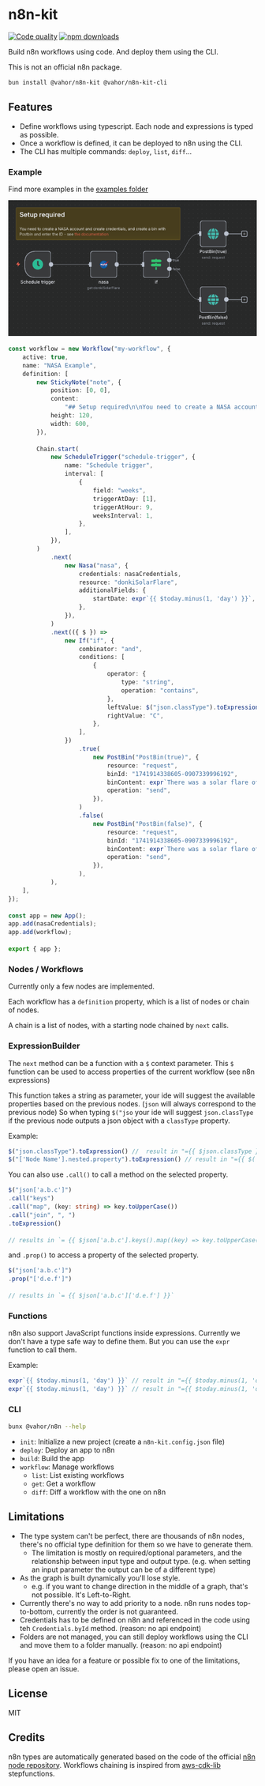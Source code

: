 # n8n-kit

[![Code quality](https://github.com/vahor/typed-es/actions/workflows/quality.yml/badge.svg)](https://github.com/vahor/n8n-kit/actions/workflows/quality.yml)
[![npm downloads](https://img.shields.io/npm/dm/%40vahor%2Fn8n-kit)](https://www.npmjs.com/package/@vahor/n8n-kit)


Build n8n workflows using code.
And deploy them using the CLI.

This is not an official n8n package.

```sh
bun install @vahor/n8n-kit @vahor/n8n-kit-cli
```

## Features

- Define workflows using typescript. Each node and expressions is typed as possible.
- Once a workflow is defined, it can be deployed to n8n using the CLI.
- The CLI has multiple commands: `deploy`, `list`, `diff`...

### Example

Find more examples in the [examples folder](https://github.com/Vahor/n8n-kit/tree/main/examples)

![Example workflow](https://github.com/Vahor/n8n-kit/blob/main/examples/nasa/output.png?raw=true)

```ts
const workflow = new Workflow("my-workflow", {
	active: true,
	name: "NASA Example",
	definition: [
		new StickyNote("note", {
			position: [0, 0],
			content:
				"## Setup required\n\nYou need to create a NASA account and create credentials, and create a bin with Postbin and enter the ID - see [the documentation](https://docs.n8n.io/try-it-out/longer-introduction/)",
			height: 120,
			width: 600,
		}),

		Chain.start(
			new ScheduleTrigger("schedule-trigger", {
				name: "Schedule trigger",
				interval: [
					{
						field: "weeks",
						triggerAtDay: [1],
						triggerAtHour: 9,
						weeksInterval: 1,
					},
				],
			}),
		)
			.next(
				new Nasa("nasa", {
					credentials: nasaCredentials,
					resource: "donkiSolarFlare",
					additionalFields: {
						startDate: expr`{{ $today.minus(1, 'day') }}`,
					},
				}),
			)
			.next(({ $ }) =>
				new If("if", {
					combinator: "and",
					conditions: [
						{
							operator: {
								type: "string",
								operation: "contains",
							},
							leftValue: $("json.classType").toExpression(),
							rightValue: "C",
						},
					],
				})
					.true(
						new PostBin("PostBin(true)", {
							resource: "request",
							binId: "1741914338605-0907339996192",
							binContent: expr`There was a solar flare of class ${$("json.classType")}`,
							operation: "send",
						}),
					)
					.false(
						new PostBin("PostBin(false)", {
							resource: "request",
							binId: "1741914338605-0907339996192",
							binContent: expr`There was a solar flare of class ${$("json.classType")}`,
							operation: "send",
						}),
					),
			),
	],
});

const app = new App();
app.add(nasaCredentials);
app.add(workflow);

export { app };
```

### Nodes / Workflows

Currently only a few nodes are implemented.

Each workflow has a `definition` property, which is a list of nodes or chain of nodes.

A chain is a list of nodes, with a starting node chained by `next` calls.

### ExpressionBuilder

The `next` method can be a function with a `$` context parameter. This `$` function can be used to access properties of the current workflow (see n8n expressions) 

This function takes a string as parameter, your ide will suggest the available properties based on the previous nodes. (`json` will always correspond to the previous node)
So when typing `$("jso` your ide will suggest `json.classType` if the previous node outputs a json object with a `classType` property.

Example:

```ts
$("json.classType").toExpression() //  result in "={{ $json.classType }}"
$("['Node Name'].nested.property").toExpression() // result in "={{ $('Node Name').nested.property }}"
```

You can also use `.call()` to call a method on the selected property.

```ts
$("json['a.b.c']")
.call("keys")
.call("map", (key: string) => key.toUpperCase())
.call("join", ", ")
.toExpression()

// results in `= {{ $json['a.b.c'].keys().map((key) => key.toUpperCase()).join(', ') }}` 
```

and `.prop()` to access a property of the selected property.

```ts
$("json['a.b.c']")
.prop("['d.e.f']")

// results in `= {{ $json['a.b.c']['d.e.f'] }}`
```

### Functions

n8n also support JavaScript functions inside expressions. Currently we don't have a type safe way to define them. But you can use the `expr` function to call them.

Example:

```ts
expr`{{ $today.minus(1, 'day') }}` // result in "={{ $today.minus(1, 'day') }}"
expr`{{ $today.minus(1, 'day') }}` // result in "={{ $today.minus(1, 'day') }}"
```


### CLI

```sh
bunx @vahor/n8n --help 
```

- `init`: Initialize a new project (create a `n8n-kit.config.json` file)
- `deploy`: Deploy an app to n8n
- `build`: Build the app
- `workflow`: Manage workflows
	- `list`: List existing workflows
	- `get`: Get a workflow
	- `diff`: Diff a workflow with the one on n8n

## Limitations

- The type system can't be perfect, there are thousands of n8n nodes, there's no official type definition for them so we have to generate them.
    - The limitation is mostly on required/optional parameters, and the relationship between input type and output type. (e.g. when setting an input parameter the output can be of a different type)
- As the graph is built dynamically you'll lose style.
   - e.g. if you want to change direction in the middle of a graph, that's not possible. It's Left-to-Right.
- Currently there's no way to add priority to a node. n8n runs nodes top-to-bottom, currently the order is not guaranteed.
- Credentials has to be defined on n8n and referenced in the code using teh `Credentials.byId` method. (reason: no api endpoint)
- Folders are not managed, you can still deploy workflows using the CLI and move them to a folder manually. (reason: no api endpoint)

If you have an idea for a feature or possible fix to one of the limitations, please open an issue.

## License

MIT

## Credits

n8n types are automatically generated based on the code of the official [n8n node repository](https://github.com/n8n-io/n8n/tree/master/packages/nodes-base/).
Workflows chaining is inspired from [aws-cdk-lib](https://github.com/aws/aws-cdk/tree/main/packages/aws-cdk-lib/aws-stepfunctions) stepfunctions.
